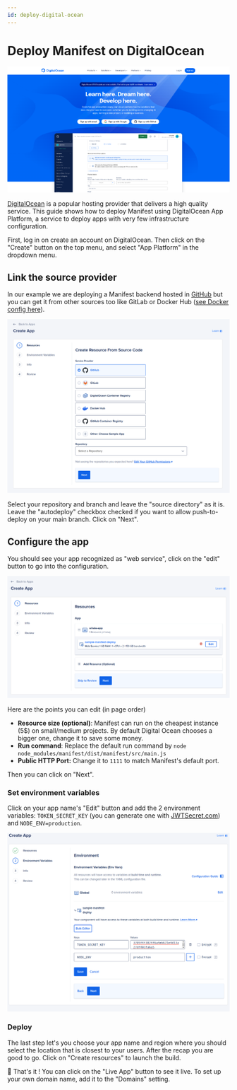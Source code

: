 ```yaml
---
id: deploy-digital-ocean
---
```


# Deploy Manifest on DigitalOcean

![DigitalOcean homepage](./assets/images/deploy/dohome.png)

[DigitalOcean](https://www.digitalocean.com/) is a popular hosting provider that delivers a high quality service. This guide shows how to deploy Manifest using DigitalOcean App Platform, a service to deploy apps with very few infrastructure configuration.

First, log in on create an account on DigitalOcean. Then click on the "Create" button on the top menu, and select "App Platform" in the dropdown menu.

## Link the source provider

In our example we are deploying a Manifest backend hosted in [GitHub](https://github.com/) but you can get it from other sources too like GitLab or Docker Hub ([see Docker config here](./deploy.md#docker)).

![DigitalOcean source selection](./assets/images/deploy/do1.png)

Select your repository and branch and leave the "source directory" as it is. Leave the "autodeploy" checkbox checked if you want to allow push-to-deploy on your main branch. Click on "Next".

## Configure the app

You should see your app recognized as "web service", click on the "edit" button to go into the configuration.

![DigitalOcean web service edition](./assets/images/deploy/do2.png)

Here are the points you can edit (in page order)

- **Resource size (optional)**: Manifest can run on the cheapest instance (5$) on small/medium projects. By default Digital Ocean chooses a bigger one, change it to save some money.
- **Run command**: Replace the default run command by `node node_modules/manifest/dist/manifest/src/main.js`
- **Public HTTP Port:** Change it to `1111` to match Manifest's default port.

Then you can click on "Next".

### Set environment variables

Click on your app name's "Edit" button and add the 2 environment variables: `TOKEN_SECRET_KEY` (you can generate one with [JWTSecret.com](https://jwtsecret.com/generate)) and `NODE_ENV=production`.

![DigitalOcean environment variable settings](./assets/images/deploy/do3.png)

### Deploy

The last step let's you choose your app name and region where you should select the location that is closest to your users. After the recap you are good to go. Click on "Create resources" to launch the build.

🎉 That's it ! You can click on the "Live App" button to see it live. To set up your own domain name, add it to the "Domains" setting.
